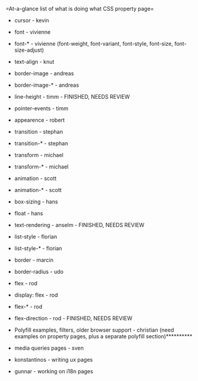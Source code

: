 =At-a-glance list of what is doing what CSS property page=

* cursor - kevin
* font - vivienne
* font-* - vivienne (font-weight, font-variant, font-style, font-size, font-size-adjust)
* text-align - knut
* border-image - andreas
* border-image-* - andreas
* line-height - timm -  FINISHED, NEEDS REVIEW
* pointer-events - timm
* appearence - robert
* transition - stephan
* transition-* - stephan
* transform - michael
* transform-* - michael
* animation - scott
* animation-* - scott
* box-sizing - hans
* float - hans
* text-rendering - anselm  - FINISHED, NEEDS REVIEW
* list-style - florian
* list-style-* - florian
* border - marcin
* border-radius - udo
* flex - rod
* display: flex - rod
* flex-* - rod
* flex-direction - rod - FINISHED, NEEDS REVIEW

* Polyfill examples, filters, older browser support - christian (need examples on property pages, plus a separate polyfill section)**********
* media queries pages - sven 
* konstantinos - writing ux pages
* gunnar - working on i18n pages